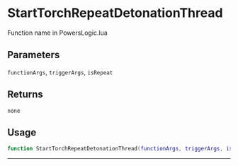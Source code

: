 # StartTorchRepeatDetonationThread
Function name in PowersLogic.lua
## Parameters
`functionArgs`, `triggerArgs`, `isRepeat`
## Returns
`none`
## Usage
```lua
function StartTorchRepeatDetonationThread(functionArgs, triggerArgs, isRepeat)
```
---
